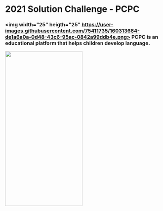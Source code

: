 # 2021 Solution Challenge - PCPC
### <img width="25" heigth="25" https://user-images.githubusercontent.com/75411735/160313664-de1a6a0a-0d48-43c6-95ac-0842a99ddb4e.png> PCPC is an educational platform that helps children develop language.
<img width="250" height="500" src = "https://user-images.githubusercontent.com/75411735/160312456-f0db59de-02c1-49ed-b156-c8d94b3b9ea9.png">
